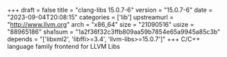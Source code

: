 +++
draft = false
title = "clang-libs 15.0.7-6"
version = "15.0.7-6"
date = "2023-09-04T20:08:15"
categories = ['lib']
upstreamurl = "http://www.llvm.org"
arch = "x86_64"
size = "21090516"
usize = "88965186"
sha1sum = "1a2f36f32c3ffb809aa59b7854e65a9945a85c3b"
depends = "['libxml2', 'libffi>=3.4', 'llvm-libs>=15.0.7']"
+++
C/C++ language family frontend for LLVM Libs